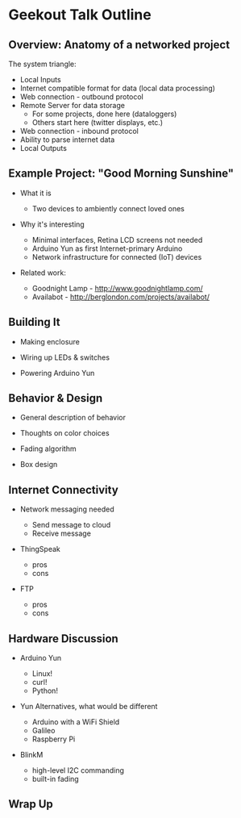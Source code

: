 
Geekout Talk Outline
=============
Overview: Anatomy of a networked project
-----
The system triangle:
- Local Inputs
- Internet compatible format for data (local data processing)
- Web connection - outbound protocol
- Remote Server for data storage 
  - For some projects, done here (dataloggers)
  - Others start here (twitter displays, etc.)
- Web connection - inbound protocol
- Ability to parse internet data
- Local Outputs

Example Project: "Good Morning Sunshine"
-----

- What it is
  - Two devices to ambiently connect loved ones
 
- Why it's interesting
  - Minimal interfaces, Retina LCD screens not needed
  - Arduino Yun as first Internet-primary Arduino
  - Network infrastructure for connected (IoT) devices

- Related work: 
  - Goodnight Lamp - http://www.goodnightlamp.com/
  - Availabot - http://berglondon.com/projects/availabot/

Building It
-----------

- Making enclosure

- Wiring up LEDs & switches

- Powering Arduino Yun


Behavior & Design
---------------

- General description of behavior

- Thoughts on color choices

- Fading algorithm

- Box design


Internet Connectivity
-----------------

- Network messaging needed
  - Send message to cloud
  - Receive message 

- ThingSpeak
  - pros
  - cons

- FTP
  - pros
  - cons

Hardware Discussion
-----------------

- Arduino Yun
  - Linux!
  - curl!
  - Python!
  
- Yun Alternatives, what would be different
  - Arduino with a WiFi Shield
  - Galileo
  - Raspberry Pi

- BlinkM
  - high-level I2C commanding
  - built-in fading
 
Wrap Up
--------




